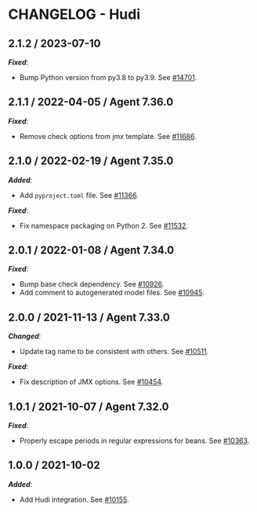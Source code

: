# CHANGELOG - Hudi

## 2.1.2 / 2023-07-10

***Fixed***:

* Bump Python version from py3.8 to py3.9. See [#14701](https://github.com/DataDog/integrations-core/pull/14701).

## 2.1.1 / 2022-04-05 / Agent 7.36.0

***Fixed***:

* Remove check options from jmx template. See [#11686](https://github.com/DataDog/integrations-core/pull/11686).

## 2.1.0 / 2022-02-19 / Agent 7.35.0

***Added***:

* Add `pyproject.toml` file. See [#11366](https://github.com/DataDog/integrations-core/pull/11366).

***Fixed***:

* Fix namespace packaging on Python 2. See [#11532](https://github.com/DataDog/integrations-core/pull/11532).

## 2.0.1 / 2022-01-08 / Agent 7.34.0

***Fixed***:

* Bump base check dependency. See [#10926](https://github.com/DataDog/integrations-core/pull/10926).
* Add comment to autogenerated model files. See [#10945](https://github.com/DataDog/integrations-core/pull/10945).

## 2.0.0 / 2021-11-13 / Agent 7.33.0

***Changed***:

* Update tag name to be consistent with others. See [#10511](https://github.com/DataDog/integrations-core/pull/10511).

***Fixed***:

* Fix description of JMX options. See [#10454](https://github.com/DataDog/integrations-core/pull/10454).

## 1.0.1 / 2021-10-07 / Agent 7.32.0

***Fixed***:

* Properly escape periods in regular expressions for beans. See [#10363](https://github.com/DataDog/integrations-core/pull/10363).

## 1.0.0 / 2021-10-02

***Added***:

* Add Hudi integration. See [#10155](https://github.com/DataDog/integrations-core/pull/10155).
